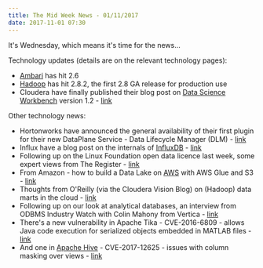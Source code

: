 ```yaml
---
title: The Mid Week News - 01/11/2017
date: 2017-11-01 07:30
---
```

It's Wednesday, which means it's time for the news...
<!--more-->

Technology updates (details are on the relevant technology pages):

* [Ambari](/technologies/apache-ambari/) has hit 2.6
* [Hadoop](/technologies/apache-hadoop/) has hit 2.8.2, the first 2.8 GA release for production use
* Cloudera have finally published their blog post on [Data Science Workbench](/technologies/cloudera-data-science-workbench/) version 1.2 - [link](http://blog.cloudera.com/blog/2017/10/new-in-cloudera-data-science-workbench-1-2-usage-monitoring-for-administrators/)

Other technology news:

* Hortonworks have announced the general availability of their first plugin for their new DataPlane Service - Data Lifecycle Manager (DLM) - [link](https://hortonworks.com/blog/disasters-can-instant-takes-village-build-hybrid-cloud-based-recovery-solution/)
* Influx have a blog post on the internals of [InfluxDB](/technologies/influxdb/) - [link](https://www.influxdata.com/blog/influxdb-internals-101-part-one/)
* Following up on the Linux Foundation open data licence last week, some expert views from The Register - [link](https://www.theregister.co.uk/2017/10/25/linux_foundation_data_licence_analysis/)
* From Amazon - how to build a Data Lake on [AWS](/tech-vendors/amazon-web-services/) with AWS Glue and S3 - [link](https://aws.amazon.com/blogs/big-data/build-a-data-lake-foundation-with-aws-glue-and-amazon-s3/)
* Thoughts from O'Reilly (via the Cloudera Vision Blog) on (Hadoop) data marts in the cloud - [link](https://www.oreilly.com/ideas/rethinking-data-marts-in-the-cloud)
* Following up on our look at analytical databases, an interview from ODBMS Industry Watch with Colin Mahony from Vertica - [link](http://www.odbms.org/blog/2017/10/on-vertica-and-the-new-combined-micro-focus-company-interview-with-colin-mahony/)
* There's a new vulnerability in Apache Tika - CVE-2016-6809 - allows Java code execution for serialized objects embedded in MATLAB files - [link](http://cve.mitre.org/cgi-bin/cvename.cgi?name=CVE-2016-6809)
* And one in [Apache Hive](/technologies/apache-hive/) - CVE-2017-12625 - issues with column masking over views - [link](http://cve.mitre.org/cgi-bin/cvename.cgi?name=CVE-2017-12625)